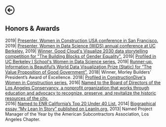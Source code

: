 [<img src="images/arrow_back.png?raw=true" width="30"/>](/index)

## Honors & Awards

2019| [Presenter, Women in Construction USA conference in San Francisco.](https://medium.com/berkeleyischool/crafting-a-sustainable-career-8ba3d8cdbcd6)
2019| [Presenter, Women in Data Science (WiDS) annual conference at UC Berkeley.](https://www.ischool.berkeley.edu/events/2019/wids-berkeley)
2019| [Winner, Good Cloud's Visualize 2030 data storytelling competition for "The Building Blocks of Gender Equality".](https://cloud.google.com/visualize-2030/#meet-the-winners)
2019| [Profiled in UC Berkeley I School's Women in Data Science series.](https://medium.com/berkeleyischool/5-questions-with-a-woman-in-data-science-anna-jacobson-1c5b37dd4b44)
2019|	[Runner-up, Information is Beautiful’s World Data Visualization Prize (Static) for “The Value Proposition of Good Government”.](https://informationisbeautiful.net/2019/winners-of-the-world-data-visualization-prize/)
2018|	Winner, Morley Builders’ President’s Award of Excellence.
2018|	[Profiled in ConstructionDive's Women in Construction series.](https://www.constructiondive.com/news/forging-her-own-path-through-the-construction-industry/518571/)
2016|	[Named to the Board of Directors of the Los Angeles Conservancy, a nonprofit organization that works through education and advocacy to recognize, preserve, and revitalize the historic resources of the city.](https://www.laconservancy.org/about/board-directors)  
2016|	[Named to ENR California’s Top 20 Under 40 List.](https://www.enr.com/blogs/12-california-views/post/38526-enr-california-announces-2016-top-20-under-40-honorees)
2014|	[Biographical essay “My Lean In Story” published on LeanIn.org.](https://leanin.org/stories/anna-jacobson) 
2013|	Named Project Manager of the Year by the American Subcontractors Association, Los Angeles Chapter.


